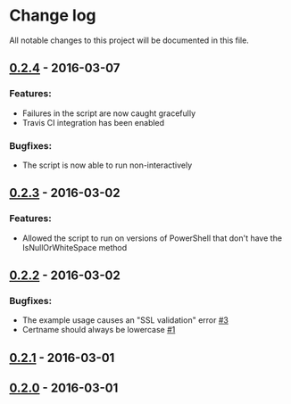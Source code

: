 # Change log
All notable changes to this project will be documented in this file.

## [0.2.4] - 2016-03-07
### Features:
- Failures in the script are now caught gracefully
- Travis CI integration has been enabled

### Bugfixes:
- The script is now able to run non-interactively

## [0.2.3] - 2016-03-02
### Features:
- Allowed the script to run on versions of PowerShell that don't have the IsNullOrWhiteSpace method

## [0.2.2] - 2016-03-02
### Bugfixes:
- The example usage causes an "SSL validation" error [\#3](https://github.com/natemccurdy/puppet-pe_install_ps1/issues/3)
- Certname should always be lowercase [\#1](https://github.com/natemccurdy/puppet-pe_install_ps1/issues/1)

## [0.2.1] - 2016-03-01

## [0.2.0] - 2016-03-01

[0.2.4]: https://github.com/natemccurdy/puppet-pe_install_ps1/compare/0.2.3...0.2.4
[0.2.3]: https://github.com/natemccurdy/puppet-pe_install_ps1/compare/0.2.2...0.2.3
[0.2.2]: https://github.com/natemccurdy/puppet-pe_install_ps1/compare/0.2.1...0.2.2
[0.2.1]: https://github.com/natemccurdy/puppet-pe_install_ps1/compare/0.2.0...0.2.1
[0.2.0]: https://github.com/natemccurdy/puppet-pe_install_ps1/compare/0.1.0...0.2.0
